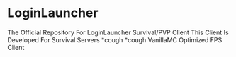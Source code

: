 # LoginLauncher
The Official Repository For LoginLauncher Survival/PVP Client 
This Client Is Developed For Survival Servers *cough *cough VanillaMC
Optimized FPS Client
